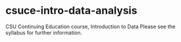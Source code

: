 # csuce-intro-data-analysis
CSU Continuing Education course, Introduction to Data
Please see the syllabus for further information.
